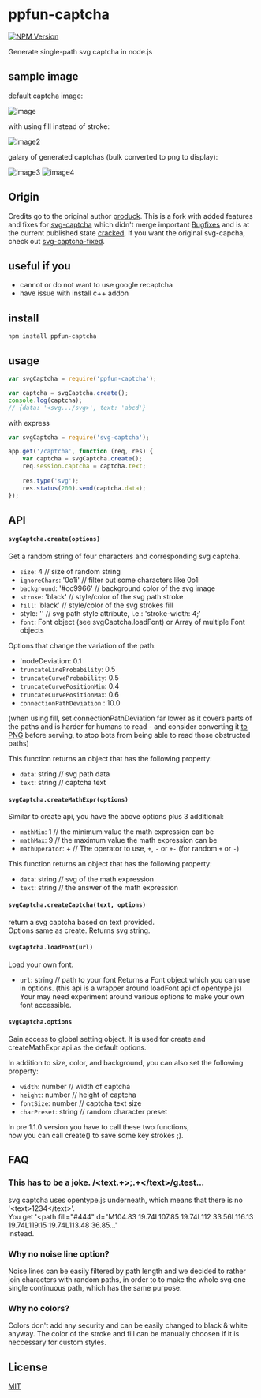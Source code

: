 # ppfun-captcha

[![NPM Version](https://img.shields.io/npm/v/ppfun-captcha.svg?style=flat-square)](https://www.npmjs.com/package/ppfun-captcha)

Generate single-path svg captcha in node.js

## sample image

default captcha image:

![image](media/example.png)

with using fill instead of stroke:

![image2](media/example-2.png)

galary of generated captchas (bulk converted to png to display):

![image3](media/example-3.png)
![image4](media/example-4.png)

## Origin

Credits go to the original author [produck](https://github.com/produck).
This is a fork with added features and fixes for [svg-captcha](https://github.com/produck/svg-captcha) which didn't merge important [Bugfixes](https://github.com/produck/svg-captcha/pull/47) and is at the current published state [cracked](https://github.com/produck/svg-captcha/issues/45).
If you want the original svg-capcha, check out [svg-captcha-fixed](https://www.npmjs.com/package/svg-captcha-fixed).

## useful if you

- cannot or do not want to use google recaptcha
- have issue with install c++ addon

## install

```
npm install ppfun-captcha
```

## usage

```Javascript
var svgCaptcha = require('ppfun-captcha');

var captcha = svgCaptcha.create();
console.log(captcha);
// {data: '<svg.../svg>', text: 'abcd'}
```

with express

```Javascript
var svgCaptcha = require('svg-captcha');

app.get('/captcha', function (req, res) {
	var captcha = svgCaptcha.create();
	req.session.captcha = captcha.text;
	
	res.type('svg');
	res.status(200).send(captcha.data);
});
```

## API

#### `svgCaptcha.create(options)`  
Get a random string of four characters and corresponding svg captcha.
  
* `size`: 4 // size of random string  
* `ignoreChars`: '0o1i' // filter out some characters like 0o1i  
* `background`: '#cc9966' // background color of the svg image  
* `stroke`: 'black' // style/color of the svg path stroke
* `fill`: 'black' // style/color of the svg strokes fill  
*  style: '' // svg path style attribute, i.e.: 'stroke-width: 4;'
* `font`: Font object (see svgCaptcha.loadFont) or Array of multiple Font objects

Options that change the variation of the path:

* `nodeDeviation: 0.1
* `truncateLineProbability`: 0.5 
* `truncateCurveProbability`: 0.5
* `truncateCurvePositionMin`: 0.4
* `truncateCurvePositionMax`: 0.6
* `connectionPathDeviation` : 10.0

(when using fill, set connectionPathDeviation far lower as it covers parts of the paths and is harder for humans to read - and consider converting it [to PNG](https://morioh.com/p/2a17965187b6) before serving, to stop bots from being able to read those obstructed paths)

This function returns an object that has the following property:
* `data`: string // svg path data
* `text`: string // captcha text

#### `svgCaptcha.createMathExpr(options)`  
Similar to create api, you have the above options plus 3 additional:
* `mathMin`: 1 // the minimum value the math expression can be
* `mathMax`: 9 // the maximum value the math expression can be
* `mathOperator`: + // The operator to use, `+`, `-` or `+-` (for random `+` or `-`)

This function returns an object that has the following property:
* `data`: string // svg of the math expression
* `text`: string // the answer of the math expression

#### `svgCaptcha.createCaptcha(text, options)`
return a svg captcha based on text provided.  
Options same as create.
Returns svg string.

#### `svgCaptcha.loadFont(url)`
Load your own font.
* `url`: string // path to your font
Returns a Font object which you can use in options.
(this api is a wrapper around loadFont api of opentype.js)
Your may need experiment around various options to make your own font accessible.  

#### `svgCaptcha.options`
Gain access to global setting object. 
It is used for create and createMathExpr api as the default options.  
  
In addition to size, color, and background, you can also set the following property:
* `width`: number // width of captcha
* `height`: number // height of captcha
* `fontSize`: number // captcha text size
* `charPreset`: string // random character preset

In pre 1.1.0 version you have to call these two functions,  
now you can call create() to save some key strokes ;).

## FAQ

### This has to be a joke. /\<text.+\>;.+\<\/text\>/g.test...

svg captcha uses opentype.js underneath, which means that there is no
'&lt;text&gt;1234&lt;/text&gt;'.  
You get
'&lt;path fill="#444" d="M104.83 19.74L107.85 19.74L112 33.56L116.13 19.74L119.15 19.74L113.48 36.85...'  
instead.  

### Why no noise line option?

Noise lines can be easily filtered by path length and we decided to rather join characters with random paths, in order to to make the whole svg one single continuous path, which has the same purpose.

### Why no colors?

Colors don't add any security and can be easily changed to black & white anyway. The color of the stroke and fill can be manually choosen if it is neccessary for custom styles.
  
## License

[MIT](LICENSE.md)
